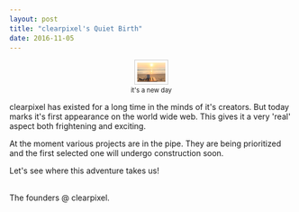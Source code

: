 ```yaml
---
layout: post
title: "clearpixel's Quiet Birth"
date: 2016-11-05
---
```

<p style="text-align: center; font-size: 0.8em">
    <img src="/images/001.jpg" align="bottom" style="border: thin solid #ccc; padding: 4px; width: 10%; height: 10%"><br>
    it's  a new day
</p>

clearpixel has existed for a long time in the minds of it's creators. But today marks it's first appearance on the world wide web.
This gives it a very 'real' aspect both frightening and exciting.

At the moment various projects are in the pipe. They are being prioritized and the first selected one will undergo construction soon.

Let's see where this adventure takes us!
<br>
<br>
<p class="signature">
  The founders @ clearpixel.
</p>

